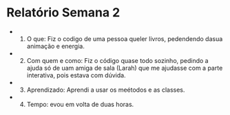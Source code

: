 # Relatório Semana 2
 - 1. O que: Fiz o codigo de uma pessoa queler livros, pedendendo dasua animação e energia.
 - 2. Com quem e como: Fiz o código quase todo sozinho, pedindo a ajuda só de uam amiga de sala (Larah) que me ajudasse com a parte interativa, pois estava com dúvida.
 - 3. Aprendizado: Aprendi a usar os meétodos e as classes.
 - 4. Tempo: evou em volta de duas horas.
